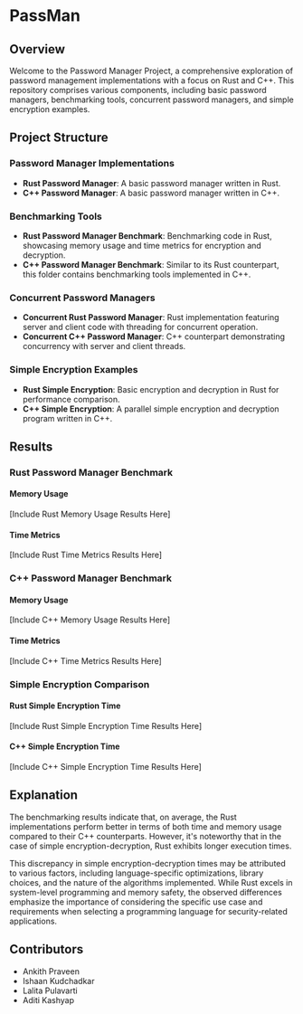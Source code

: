 # PassMan

## Overview

Welcome to the Password Manager Project, a comprehensive exploration of password management implementations with a focus on Rust and C++. This repository comprises various components, including basic password managers, benchmarking tools, concurrent password managers, and simple encryption examples.

## Project Structure

### Password Manager Implementations

- **Rust Password Manager**: A basic password manager written in Rust.
- **C++ Password Manager**: A basic password manager written in C++.

### Benchmarking Tools

- **Rust Password Manager Benchmark**: Benchmarking code in Rust, showcasing memory usage and time metrics for encryption and decryption.
- **C++ Password Manager Benchmark**: Similar to its Rust counterpart, this folder contains benchmarking tools implemented in C++.

### Concurrent Password Managers

- **Concurrent Rust Password Manager**: Rust implementation featuring server and client code with threading for concurrent operation.
- **Concurrent C++ Password Manager**: C++ counterpart demonstrating concurrency with server and client threads.

### Simple Encryption Examples

- **Rust Simple Encryption**: Basic encryption and decryption in Rust for performance comparison.
- **C++ Simple Encryption**: A parallel simple encryption and decryption program written in C++.

## Results

### Rust Password Manager Benchmark

#### Memory Usage

[Include Rust Memory Usage Results Here]

#### Time Metrics

[Include Rust Time Metrics Results Here]

### C++ Password Manager Benchmark

#### Memory Usage

[Include C++ Memory Usage Results Here]

#### Time Metrics

[Include C++ Time Metrics Results Here]

### Simple Encryption Comparison

#### Rust Simple Encryption Time

[Include Rust Simple Encryption Time Results Here]

#### C++ Simple Encryption Time

[Include C++ Simple Encryption Time Results Here]

## Explanation

The benchmarking results indicate that, on average, the Rust implementations perform better in terms of both time and memory usage compared to their C++ counterparts. However, it's noteworthy that in the case of simple encryption-decryption, Rust exhibits longer execution times.

This discrepancy in simple encryption-decryption times may be attributed to various factors, including language-specific optimizations, library choices, and the nature of the algorithms implemented. While Rust excels in system-level programming and memory safety, the observed differences emphasize the importance of considering the specific use case and requirements when selecting a programming language for security-related applications.

## Contributors

- Ankith Praveen
- Ishaan Kudchadkar
- Lalita Pulavarti
- Aditi Kashyap
